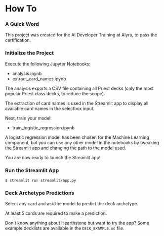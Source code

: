 # How To

### A Quick Word

This project was created for the AI Developer Training at Alyra, to pass the certification.

### Initialize the Project

Execute the following Jupyter Notebooks:
- analysis.ipynb
- extract_card_names.ipynb

The analysis exports a CSV file containing all Priest decks (only the most popular Priest class decks, to reduce the scope).

The extraction of card names is used in the Streamlit app to display all available card names in the selectbox input.

Next, train your model:
- train_logistic_regression.ipynb

A logistic regression model has been chosen for the Machine Learning component, but you can use any other model in the notebooks by tweaking the Streamlit app and changing the path to the model used.

You are now ready to launch the Streamlit app!

### Run the Streamlit App
```
$ streamlit run streamlit/app.py
```

### Deck Archetype Predictions

Select any card and ask the model to predict the deck archetype.

At least 5 cards are required to make a prediction.

Don't know anything about Hearthstone but want to try the app? Some example decklists are available in the `DECK_EXAMPLE.md` file.
